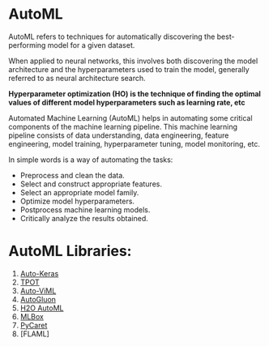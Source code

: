 # AutoML

AutoML refers to techniques for automatically discovering the best-performing model for a given dataset.

When applied to neural networks, this involves both discovering the model architecture and the hyperparameters used to train the model, generally referred to as neural architecture search.

**Hyperparameter optimization (HO) is the technique of finding the optimal values of different model hyperparameters such as learning rate, etc**

Automated Machine Learning (AutoML) helps in automating some critical components of the machine learning pipeline. This machine learning pipeline consists of data understanding, data engineering, feature engineering, model training, hyperparameter tuning, model monitoring, etc.

In simple words is a way of automating the tasks: 

- Preprocess and clean the data.
- Select and construct appropriate features.
- Select an appropriate model family.
- Optimize model hyperparameters.
- Postprocess machine learning models.
- Critically analyze the results obtained.

# AutoML Libraries:

1. [Auto-Keras](https://github.com/HanifaElahi/AutoML/tree/main/Auto-Keras)
2. [TPOT](https://github.com/HanifaElahi/AutoML/tree/main/TPOT)
3. [Auto-ViML](https://github.com/HanifaElahi/AutoML/tree/main/Auto-ViML)
4. [AutoGluon](https://github.com/HanifaElahi/AutoML/tree/main/AutoGluon)
5. [H2O AutoML](https://github.com/HanifaElahi/AutoML/tree/main/H2O%20AutoML)
6. [MLBox](https://github.com/HanifaElahi/AutoML/tree/main/MLBox)
7. [PyCaret](https://github.com/HanifaElahi/AutoML/tree/main/PyCaret)
8. [FLAML]

